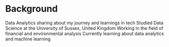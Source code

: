 # Background
Data Analytics sharing about my journey and learnings in tech
Studied Data Science at the University of Sussex, United Kingdom
Working in the field of financial and environmental analysis
Currently learning about data analytics and machine learning
